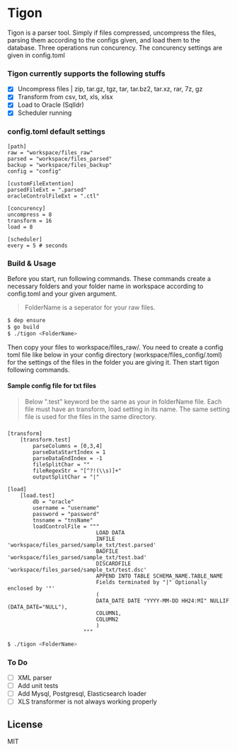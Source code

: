 # Tigon
Tigon is a parser tool. Simply if files compressed, uncompress the files, parsing them according to the configs given, and load them to the database. Three operations run concurency. The concurency settings are given in config.toml

### Tigon currently supports the following stuffs
- [x] Uncompress files | zip, tar.gz, tgz, tar, tar.bz2, tar.xz, rar, 7z, gz
- [x] Transform from csv, txt, xls, xlsx
- [x] Load to Oracle (Sqlldr)
- [x] Scheduler running

### config.toml default settings
    [path]
    raw = "workspace/files_raw"
    parsed = "workspace/files_parsed"
    backup = "workspace/files_backup"
    config = "config"
    
    [customFileExtention]
    parsedFileExt = ".parsed"
    oracleControlFileExt = ".ctl"
    
    [concurency]
    uncompress = 8
    transform = 16
    load = 8

    [scheduler]
    every = 5 # seconds

### Build & Usage
Before you start, run following commands. These commands create a necessary folders and your folder name in workspace according to config.toml and your given argument.
> FolderName is a seperator for your raw files.
```sh
$ dep ensure
$ go build
$ ./tigon <FolderName>
```

Then copy your files to workspace/files_raw/<folderName>. You need to create a config toml file like below in your config directory (workspace/files_config/<folderName>.toml) for the settings of the files in the folder you are giving it. Then start tigon following commands. 

#### Sample config file for txt files
> Below ".test" keyword be the same as your in folderName file. Each file must have an transform, load setting in its name. The same setting file is used for the files in the same directory.
###
    [transform]
        [transform.test]
            parseColumns = [0,3,4]
            parseDataStartIndex = 1
            parseDataEndIndex = -1
            fileSplitChar = ""
            fileRegexStr = "[^?!(\\s)]+"
            outputSplitChar = "|"
    
    [load]
        [load.test]
            db = "oracle"
            username = "username"
            password = "password"
            tnsname = "tnsName"
            loadControlFile = """
                                LOAD DATA
                                INFILE 'workspace/files_parsed/sample_txt/test.parsed'
                                BADFILE 'workspace/files_parsed/sample_txt/test.bad'
                                DISCARDFILE 'workspace/files_parsed/sample_txt/test.dsc'
                                APPEND INTO TABLE SCHEMA_NAME.TABLE_NAME
                                Fields terminated by "|" Optionally enclosed by '"'
                                (
                                DATA_DATE DATE "YYYY-MM-DD HH24:MI" NULLIF (DATA_DATE="NULL"),
                                COLUMN1,
                                COLUMN2
                                )
                            """

```sh
$ ./tigon <FolderName>
```

### To Do
- [ ] XML parser
- [ ] Add unit tests
- [ ] Add Mysql, Postgresql, Elasticsearch loader
- [ ] XLS transformer is not always working properly

License
----
MIT
